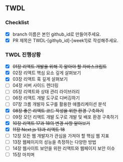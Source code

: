 ## TWDL

### Checklist

- [x] branch 이름은 본인 github_id로 만들어주세요.
- [x] PR 제목은 TWDL-[githyb_id]-[week1]로 작성해주세요.

### TWDL 진행상황

- [x] ~~01장 리액트 개발을 위해 꼭 알아야 할 자바스크립트~~
- [x] 02장 리액트 핵심 요소 깊게 살펴보기
- [x] 03장 리액트 훅 깊게 살펴보기
- [ ] 04장 서버 사이드 렌더링
- [ ] 05장 리액트와 상태 관리 라이브러리
- [ ] 06장 리액트 개발 도구로 디버깅하기
- [ ] 07장 크롬 개발자 도구를 활용한 애플리케이션 분석
- [x] ~~08장 좋은 리액트 코드 작성을 위한 환경 구축하기~~
- [ ] 09장 모던 리액트 개발 도구로 개발 및 배포 환경 구축하기
- [x] ~~10장 리액트 17과 18의 변경 사항 알아보기~~
- [x] ~~11장 Next.js 13과 리액트 18~~
- [ ] 12장 모든 웹 개발자가 관심을 가져야 할 핵심 웹 지표
- [ ] 13장 웹페이지의 성능을 측정하는 다양한 방법
- [ ] 14장 웹사이트 보안을 위한 리액트와 웹페이지 보안 이슈
- [ ] 15장 마치며
